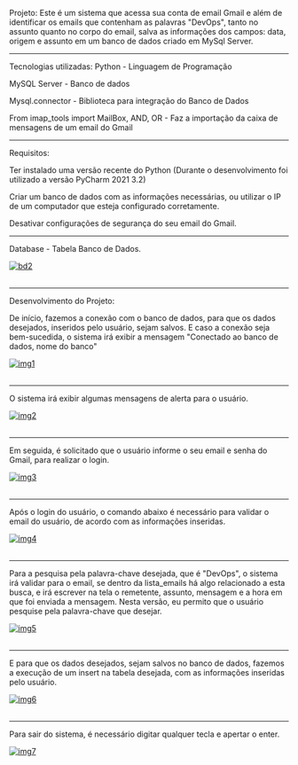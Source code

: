 Projeto:
Este é um sistema que acessa sua conta de email Gmail e além de identificar os emails que contenham as palavras "DevOps", tanto
no assunto quanto no corpo do email, salva as informações dos campos: data, origem e assunto em um banco de dados criado em MySql
Server.
_______________________________________________________________________________________________________________________________
Tecnologias utilizadas:
Python - Linguagem de Programação

MySQL Server - Banco de dados

Mysql.connector - Biblioteca para integração do Banco de Dados

From imap_tools import MailBox, AND, OR - Faz a importação da caixa de mensagens de um email do Gmail
_______________________________________________________________________________________________________________________________
Requisitos:

Ter instalado uma versão recente do Python (Durante o desenvolvimento foi utilizado a versão PyCharm 2021 3.2)

Criar um banco de dados com as informações necessárias, ou utilizar o IP de um computador que esteja configurado corretamente.

Desativar configurações de segurança do seu email do Gmail.
_______________________________________________________________________________________________________________________________
Database - Tabela Banco de Dados.

<a href="https://postimages.org/" target="_blank"><img src="https://i.postimg.cc/hPZ3v87F/bd2.png" alt="bd2"/></a><br/><br/>
_______________________________________________________________________________________________________________________________
Desenvolvimento do Projeto:

De início, fazemos a conexão com o banco de dados, para que os dados desejados, inseridos pelo usuário, sejam salvos.
E caso a conexão seja bem-sucedida, o sistema irá exibir a mensagem "Conectado ao banco de dados, nome do banco"

<a href="https://postimages.org/" target="_blank"><img src="https://i.postimg.cc/SRnFcYsR/img1.png" alt="img1"/></a><br/><br/>
_______________________________________________________________________________________________________________________________
O sistema irá exibir algumas mensagens de alerta para o usuário.

<a href="https://postimages.org/" target="_blank"><img src="https://i.postimg.cc/9Q55qMjX/img2.png" alt="img2"/></a><br/><br/>
_______________________________________________________________________________________________________________________________
Em seguida, é solicitado que o usuário informe o seu email e senha do Gmail, para realizar o login.

<a href="https://postimages.org/" target="_blank"><img src="https://i.postimg.cc/qBFd4wb3/img3.png" alt="img3"/></a><br/><br/>
_______________________________________________________________________________________________________________________________
Após o login do usuário, o comando abaixo é necessário para validar o email do usuário, de acordo com as informações inseridas.

<a href="https://postimages.org/" target="_blank"><img src="https://i.postimg.cc/j2BVcqwX/img4.png" alt="img4"/></a><br/><br/>
_______________________________________________________________________________________________________________________________
Para a pesquisa pela palavra-chave desejada, que é "DevOps", o sistema irá validar para o email, se dentro da lista_emails
há algo relacionado a esta busca, e irá escrever na tela o remetente, assunto, mensagem e a hora em que foi enviada a mensagem.
Nesta versão, eu permito que o usuário pesquise pela palavra-chave que desejar.

<a href="https://postimages.org/" target="_blank"><img src="https://i.postimg.cc/BQQ5J5z2/img5.png" alt="img5"/></a><br/><br/>
_______________________________________________________________________________________________________________________________
E para que os dados desejados, sejam salvos no banco de dados, fazemos a execução de um insert na tabela desejada, com as
informações inseridas pelo usuário.

<a href="https://postimg.cc/JsWDwWyV" target="_blank"><img src="https://i.postimg.cc/MpnyQ6qT/img6.png" alt="img6"/></a><br/><br/>
_______________________________________________________________________________________________________________________________
Para sair do sistema, é necessário digitar qualquer tecla e apertar o enter.

<a href="https://postimages.org/" target="_blank"><img src="https://i.postimg.cc/KvqPjkXw/img7.png" alt="img7"/></a><br/><br/>

